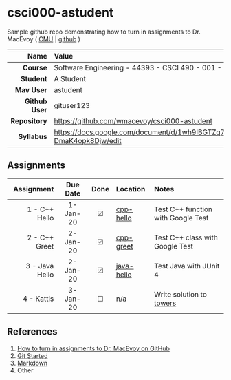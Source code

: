 # csci000-astudent

Sample github repo demonstrating how to turn in assignments to Dr. MacEvoy ( [CMU](https://org.coloradomesa.edu/~wmacevoy) | [github](https://github.com/wmacevoy) )

| Name | Value |
|---:|:---|
| **Course** | Software Engineering - 44393 - CSCI 490 - 001 - Fall 2019 |
| **Student** | A Student |
| **Mav User**            | astudent |
| **Github User**         | gituser123 |
| **Repository**          | https://github.com/wmacevoy/csci000-astudent |
| **Syllabus**            | https://docs.google.com/document/d/1wh9IBGTZq71OPv8XJxg3MWuiCeUgdY-DmaK4opk8Djw/edit |

## Assignments

| Assignment | Due Date | Done | Location | Notes |
|-----------:|:--------:|:----:|:---------|:------|
| 1 - C++ Hello  | 1-Jan-20 |  ☑   | [cpp-hello](https://github.com/wmacevoy/csci000-astudent/tree/master/cpp-hello) | Test C++ function with Google Test |
| 2 - C++ Greet  | 2-Jan-20 |  ☑   | [cpp-greet](https://github.com/wmacevoy/csci000-astudent/tree/master/cpp-greet) | Test C++ class with Google Test |
| 3 - Java Hello  | 2-Jan-20 |  ☑   | [java-hello](https://github.com/wmacevoy/csci000-astudent/tree/master/java-hello) | Test Java with JUnit 4 |
| 4 - Kattis | 3-Jan-20 |  ☐   |  n/a | Write solution to [towers](https://open.kattis.com/problems/towers) |

## References

1. [How to turn in assignments to Dr. MacEvoy on GitHub](https://docs.google.com/document/d/1tRbrd6zpvXDmZ009OPTY-vZMYXF_LTwlFL9yHxoo1g8/edit)
1. [Git Started](https://docs.google.com/document/d/1M0YeBfFPy5YPpfX7312R9-IldjagimvEma_YhgeLPcw/edit#heading=h.ssqvh5gmotj4)
1. [Markdown](https://github.com/adam-p/markdown-here/wiki/Markdown-Cheatsheet)
1. Other



